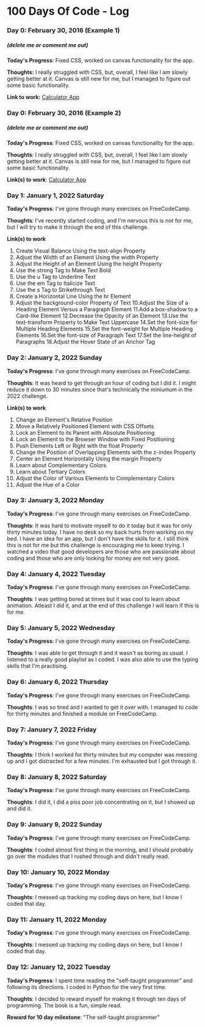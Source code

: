 # 100 Days Of Code - Log

### Day 0: February 30, 2016 (Example 1)
##### (delete me or comment me out)

**Today's Progress**: Fixed CSS, worked on canvas functionality for the app.

**Thoughts:** I really struggled with CSS, but, overall, I feel like I am slowly getting better at it. Canvas is still new for me, but I managed to figure out some basic functionality.

**Link to work:** [Calculator App](http://www.example.com)

### Day 0: February 30, 2016 (Example 2)
##### (delete me or comment me out)

**Today's Progress**: Fixed CSS, worked on canvas functionality for the app.

**Thoughts**: I really struggled with CSS, but, overall, I feel like I am slowly getting better at it. Canvas is still new for me, but I managed to figure out some basic functionality.

**Link(s) to work**: [Calculator App](http://www.example.com)


### Day 1: January 1, 2022 Saturday

**Today's Progress**: I've gone through many exercises on FreeCodeCamp.

**Thoughts**: I've recently started coding, and I'm nervous this is not for me, but I will try to make it through the end of this challenge.

**Link(s) to work**
1. Create Visual Balance Using the text-align Property
2. Adjust the Width of an Element Using the width Property
3. Adjust the Height of an Element Using the height Property
4. Use the strong Tag to Make Text Bold
5. Use the u Tag to Underline Text
6. Use the em Tag to Italicize Text
7. Use the s Tag to Strikethrough Text
8. Create a Horizontal Line Using the hr Element
9. Adjust the background-color Property of Text
10.Adjust the Size of a Heading Element Versus a Paragraph Element
11.Add a box-shadow to a Card-like Element
12.Decrease the Opacity of an Element
13.Use the text-transform Property to Make Text Uppercase
14.Set the font-size for Multiple Heading Elements
15.Set the font-weight for Multiple Heading Elements
16.Set the font-size of Paragraph Text
17.Set the line-height of Paragraphs
18.Adjust the Hover State of an Anchor Tag

### Day 2: January 2, 2022 Sunday

**Today's Progress**: I've gone through many exercises on FreeCodeCamp.

**Thoughts**: It was heard to get through an hour of coding but I did it. I might reduce it down to 30 minutes since that's technically the miniumum in the 2022 challenge. 

**Link(s) to work**
1. Change an Element's Relative Position
2. Move a Relatively Positioned Element with CSS Offsets
3. Lock an Element to its Parent with Absolute Positioning
4. Lock an Element to the Browser Window with Fixed Positioning
5. Push Elements Left or Right with the float Property
6. Change the Position of Overlapping Elements with the z-index Property
7. Center an Element Horizontally Using the margin Property
8. Learn about Complementary Colors
9. Learn about Tertiary Colors
10. Adjust the Color of Various Elements to Complementary Colors
11. Adjust the Hue of a Color

### Day 3: January 3, 2022 Monday

**Today's Progress**: I've gone through many exercises on FreeCodeCamp.

**Thoughts**: It was hard to motivate myself to do it today but it was for only thirty minutes today. I have no desk so my back hurts from working on my bed. I have an idea for an app, but I don't have the skills for it. I still think this is not for me but this challenge is encouraging me to keep trying. I watched a video that good developers are those who are passionate about coding and those who are only looking for money are not very good.  

### Day 4: January 4, 2022 Tuesday

**Today's Progress**: I've gone through many exercises on FreeCodeCamp.

**Thoughts**: I was getting bored at times but it was cool to learn about animation. Atleast I did it, and at the end of this challenge I will learn if this is for me. 

### Day 5: January 5, 2022 Wednesday

**Today's Progress**: I've gone through many exercises on FreeCodeCamp.

**Thoughts**: I was able to get through it and it wasn't as boring as usual. I listened to a really good playlist as I coded. I was also able to use the typing skills that I'm practising. 

### Day 6: January 6, 2022 Thursday

**Today's Progress**: I've gone through many exercises on FreeCodeCamp.

**Thoughts**: I was so tired and I wanted to get it over with. I managed to code for thirty minutes and finished a module on FreeCodeCamp.

### Day 7: January 7, 2022 Friday

**Today's Progress**: I've gone through many exercises on FreeCodeCamp.

**Thoughts**: I think I worked for thirty minutes but my computer was messing up and I got distracted for a few minutes. I'm exhausted but I got through it. 


### Day 8: January 8, 2022 Saturday

**Today's Progress**: I've gone through many exercises on FreeCodeCamp.

**Thoughts**: I did it, I did a piss poor job concentrating on it, but I showed up and did it. 

### Day 9: January 9, 2022 Sunday

**Today's Progress**: I've gone through many exercises on FreeCodeCamp.

**Thoughts**: I coded almost first thing in the morning, and I should probably go over the modules that I rushed through and didn't really read. 

### Day 10: January 10, 2022 Monday

**Today's Progress**: I've gone through many exercises on FreeCodeCamp.

**Thoughts**: I messed up tracking my coding days on here, but I know I coded that day.

### Day 11: January 11, 2022 Monday

**Today's Progress**: I've gone through many exercises on FreeCodeCamp.

**Thoughts**: I messed up tracking my coding days on here, but I know I coded that day.


### Day 12: January 12, 2022 Tuesday

**Today's Progress**: I spent time reading the "self-taught programmer" and following its directions. I coded in Python for the very first time. 

**Thoughts**: I decided to reward myself for making it through ten days of programming. The book is a fun, simple read. 

**Reward for 10 day milestone**: "The self-taught programmer"

